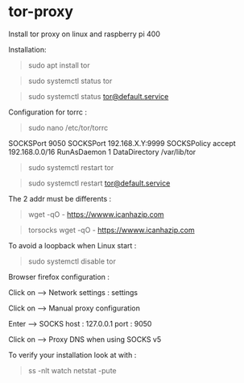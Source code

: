 # tor-proxy
Install tor proxy on linux and raspberry pi 400

Installation:
>sudo apt install tor

>sudo systemctl status tor

>sudo systemctl status tor@default.service

Configuration for torrc :
>sudo nano /etc/tor/torrc

SOCKSPort 9050
SOCKSPort 192.168.X.Y:9999
SOCKSPolicy accept 192.168.0.0/16
RunAsDaemon 1
DataDirectory /var/lib/tor

>sudo systemctl restart tor

>sudo systemctl restart tor@default.service

The 2 addr must be differents :

>wget -qO - https://wwww.icanhazip.com

>torsocks wget -qO - https://wwww.icanhazip.com

To avoid a loopback when Linux start :
>sudo systemctl disable tor

Browser firefox configuration :

Click on --> Network settings : settings

Click on --> Manual proxy configuration

Enter --> SOCKS host : 127.0.0.1  port : 9050

Click on --> Proxy DNS when using SOCKS v5

To verify your installation look at with :
>ss -nlt
>watch netstat -pute
